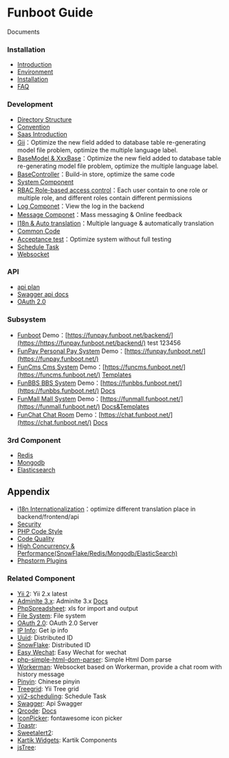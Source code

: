 Funboot Guide
====================

Documents

### Installation

* [Introduction](../../README.md)
* [Environment](start-env.md)
* [Installation](start-installation.md)
* [FAQ](start-faq.md)


### Development

* [Directory Structure](dev-structure.md)
* [Convention](dev-convention.md)
* [Saas Introduction](dev-saas.md)
* [Gii](dev-gii.md)：Optimize the new field added to database table re-generating model file problem, optimize the multiple language label.
* [BaseModel & XxxBase](dev-model.md)：Optimize the new field added to database table re-generating model file problem, optimize the multiple language label.
* [BaseController](dev-controller.md)：Build-in store, optimize the same code 
* [System Component](dev-component.md)
* [RBAC Role-based access control](dev-rbac.md)：Each user contain to one role or multiple role, and different roles contain different permissions
* [Log Componet](dev-log.md)：View the log in the backend
* [Message Componet](dev-message.md)：Mass messaging & Online feedback
* [I18n & Auto translation](dev-lang.md)：Multiple language & automatically translation
* [Common Code](dev-view.md)
* [Acceptance test](dev-test.md)：Optimize system without full testing 
* [Schedule Task](dev-schedule.md)
* [Websocket](dev-websocket.md)


### API

* [api plan](api.md)
* [Swagger api docs](api-swagger.md)
* [OAuth 2.0](oauth2.md)


### Subsystem

* [Funboot](https://github.com/funson86/funboot) Demo：[https://funpay.funboot.net/backend/](https://https://funpay.funboot.net/backend/) test 123456
* [FunPay Personal Pay System](https://github.com/funson86/funpay) Demo：[https://funpay.funboot.net/](https://funpay.funboot.net/)
* [FunCms Cms System](https://github.com/funson86/funcms) Demo：[https://funcms.funboot.net/](https://funcms.funboot.net/)  [Templates](https://github.com/funson86/funcms)
* [FunBBS BBS System](https://github.com/funson86/funbbs) Demo：[https://funbbs.funboot.net/](https://funbbs.funboot.net/)  [Docs](https://github.com/funson86/funbbs)
* [FunMall Mall System](https://github.com/funson86/funmall) Demo：[https://funmall.funboot.net/](https://funmall.funboot.net/)  [Docs&Templates](https://github.com/funson86/funmall)
* [FunChat Chat Room](https://github.com/funson86/yii2-websocket) Demo：[https://chat.funboot.net/](https://chat.funboot.net/)  [Docs](https://github.com/funson86/yii2-websocket)


### 3rd Component

* [Redis](3rd-redis.md)
* [Mongodb](3rd-redis.md)
* [Elasticsearch](3rd-elasticsearch.md)

Appendix
------------

* [i18n Internationalization](appendix-i18n.md)：optimize different translation place in backend/frontend/api
* [Security](appendix-security.md)
* [PHP Code Style](appendix-code-style.md)
* [Code Quality](appendix-quality.md)
* [High Concurrency & Performance(SnowFlake/Redis/Mongodb/ElasticSearch)](appendix-high.md)
* [Phpstorm Plugins](appendix-phpstorm.md)


### Related Component
- [Yii 2](http://www.yiiframework.com/): Yii 2.x latest
- [Adminlte 3.x](https://adminlte.io/): Adminlte 3.x [Docs](https://adminlte.io/docs/3.0/components/main-header.html)
- [PhpSpreadsheet](https://github.com/PHPOffice/PhpSpreadsheet): xls for import and output
- [File System](https://github.com/thephpleague/flysystem): File system
- [OAuth 2.0](https://github.com/thephpleague/oauth2-server): OAuth 2.0 Server
- [IP Info](https://github.com/zhuzhichao/ip-location-zh): Get ip info
- [Uuid](https://github.com/ramsey/uuid): Distributed ID
- [SnowFlake](https://github.com/godruoyi/php-snowflake): Distributed ID
- [Easy Wechat](https://github.com/jianyan74/yii2-treegrid): Easy Wechat for wechat
- [php-simple-html-dom-parser](https://github.com/Kub-AT/php-simple-html-dom-parser): Simple Html Dom parse
- [Workerman](https://github.com/walkor/Workerman): Websocket based on Workerman, provide a chat room with history message
- [Pinyin](https://github.com/overtrue/pinyin): Chinese pinyin
- [Treegrid](https://github.com/jianyan74/yii2-treegrid): Yii Tree grid
- [yii2-scheduling](https://github.com/omnilight/yii2-scheduling): Schedule Task
- [Swagger](https://github.com/zircote/swagger-php): Api Swagger
- [Qrcode](https://github.com/2amigos/qrcode-library): [Docs](https://qrcode-library.readthedocs.io/en/latest/)
- [IconPicker](https://github.com/itsjavi/fontawesome-iconpicker): fontawesome icon picker
- [Toastr](https://github.com/CodeSeven/toastr):
- [Sweetalert2](https://github.com/sweetalert2/sweetalert2):
- [Kartik Widgets](https://github.com/kartik-v/yii2-widget-datetimepicker): Kartik Components
- [jsTree](https://www.jstree.com/):
